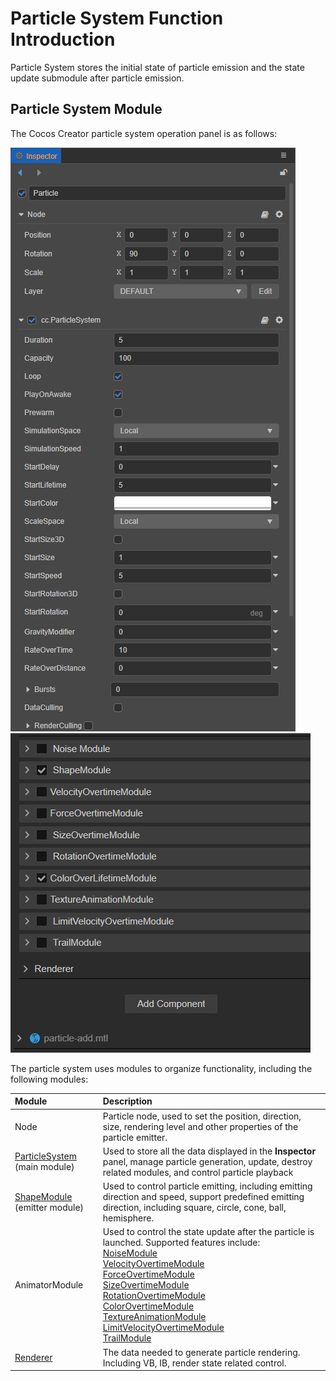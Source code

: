 # Particle System Function Introduction

Particle System stores the initial state of particle emission and the state update submodule after particle emission.

## Particle System Module

The Cocos Creator particle system operation panel is as follows:

![inspector_1](module/inspector_1.png)<br>
![inspector_2](module/inspector_2.png)

The particle system uses modules to organize functionality, including the following modules:

| Module | Description |
| :--- | :--- |
| Node | Particle node, used to set the position, direction, size, rendering level and other properties of the particle emitter. |
| [ParticleSystem](main-module.md) (main module) | Used to store all the data displayed in the **Inspector** panel, manage particle generation, update, destroy related modules, and control particle playback |
| [ShapeModule](emitter.md) (emitter module) | Used to control particle emitting, including emitting direction and speed, support predefined emitting direction, including square, circle, cone, ball, hemisphere. |
| AnimatorModule | Used to control the state update after the particle is launched. Supported features include:<br>[NoiseModule](noise-module.md)<br>[VelocityOvertimeModule](velocity-module.md)<br>[ForceOvertimeModule](force-module.md)<br>[SizeOvertimeModule](size-module.md)<br>[RotationOvertimeModule](rotation-module.md)<br>[ColorOvertimeModule](color-module.md)<br>[TextureAnimationModule](texture-animation-module.md)<br>[LimitVelocityOvertimeModule](limit-velocity-module.md)<br>[TrailModule](trail-module.md) | [Renderer]<br
| [Renderer](renderer.md) | The data needed to generate particle rendering. Including VB, IB, render state related control. |
